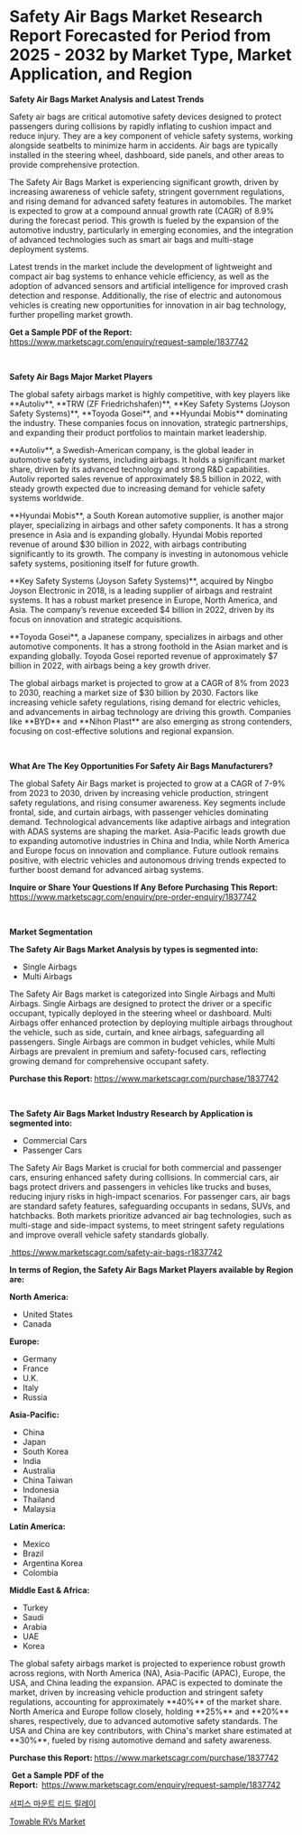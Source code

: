 <p><h1>Safety Air Bags Market Research Report Forecasted for Period from 2025 -  2032 by Market Type, Market Application, and Region</h1></p><p><strong>Safety Air Bags Market Analysis and Latest Trends</strong></p>
<p><p>Safety air bags are critical automotive safety devices designed to protect passengers during collisions by rapidly inflating to cushion impact and reduce injury. They are a key component of vehicle safety systems, working alongside seatbelts to minimize harm in accidents. Air bags are typically installed in the steering wheel, dashboard, side panels, and other areas to provide comprehensive protection.</p><p>The Safety Air Bags Market is experiencing significant growth, driven by increasing awareness of vehicle safety, stringent government regulations, and rising demand for advanced safety features in automobiles. The market is expected to grow at a compound annual growth rate (CAGR) of 8.9% during the forecast period. This growth is fueled by the expansion of the automotive industry, particularly in emerging economies, and the integration of advanced technologies such as smart air bags and multi-stage deployment systems.</p><p>Latest trends in the market include the development of lightweight and compact air bag systems to enhance vehicle efficiency, as well as the adoption of advanced sensors and artificial intelligence for improved crash detection and response. Additionally, the rise of electric and autonomous vehicles is creating new opportunities for innovation in air bag technology, further propelling market growth.</p></p>
<p><strong>Get a Sample PDF of the Report:&nbsp;</strong> <a href="https://www.marketscagr.com/enquiry/request-sample/1837742?utm_campaign=1126&utm_medium=2&utm_source=Github&utm_content=ia&utm_term=22012025&utm_id=safety-air-bags">https://www.marketscagr.com/enquiry/request-sample/1837742</a></p>
<p>&nbsp;</p>
<p><strong>Safety Air Bags Major Market Players</strong></p>
<p><p>The global safety airbags market is highly competitive, with key players like **Autoliv**, **TRW (ZF Friedrichshafen)**, **Key Safety Systems (Joyson Safety Systems)**, **Toyoda Gosei**, and **Hyundai Mobis** dominating the industry. These companies focus on innovation, strategic partnerships, and expanding their product portfolios to maintain market leadership.</p><p>**Autoliv**, a Swedish-American company, is the global leader in automotive safety systems, including airbags. It holds a significant market share, driven by its advanced technology and strong R&D capabilities. Autoliv reported sales revenue of approximately $8.5 billion in 2022, with steady growth expected due to increasing demand for vehicle safety systems worldwide.</p><p>**Hyundai Mobis**, a South Korean automotive supplier, is another major player, specializing in airbags and other safety components. It has a strong presence in Asia and is expanding globally. Hyundai Mobis reported revenue of around $30 billion in 2022, with airbags contributing significantly to its growth. The company is investing in autonomous vehicle safety systems, positioning itself for future growth.</p><p>**Key Safety Systems (Joyson Safety Systems)**, acquired by Ningbo Joyson Electronic in 2018, is a leading supplier of airbags and restraint systems. It has a robust market presence in Europe, North America, and Asia. The company’s revenue exceeded $4 billion in 2022, driven by its focus on innovation and strategic acquisitions.</p><p>**Toyoda Gosei**, a Japanese company, specializes in airbags and other automotive components. It has a strong foothold in the Asian market and is expanding globally. Toyoda Gosei reported revenue of approximately $7 billion in 2022, with airbags being a key growth driver.</p><p>The global airbags market is projected to grow at a CAGR of 8% from 2023 to 2030, reaching a market size of $30 billion by 2030. Factors like increasing vehicle safety regulations, rising demand for electric vehicles, and advancements in airbag technology are driving this growth. Companies like **BYD** and **Nihon Plast** are also emerging as strong contenders, focusing on cost-effective solutions and regional expansion.</p></p>
<p>&nbsp;</p>
<p><strong>What Are The Key Opportunities For Safety Air Bags Manufacturers?</strong></p>
<p><p>The global Safety Air Bags market is projected to grow at a CAGR of 7-9% from 2023 to 2030, driven by increasing vehicle production, stringent safety regulations, and rising consumer awareness. Key segments include frontal, side, and curtain airbags, with passenger vehicles dominating demand. Technological advancements like adaptive airbags and integration with ADAS systems are shaping the market. Asia-Pacific leads growth due to expanding automotive industries in China and India, while North America and Europe focus on innovation and compliance. Future outlook remains positive, with electric vehicles and autonomous driving trends expected to further boost demand for advanced airbag systems.</p></p>
<p><strong>Inquire or Share Your Questions If Any Before Purchasing This Report:</strong> <a href="https://www.marketscagr.com/enquiry/pre-order-enquiry/1837742?utm_campaign=1126&utm_medium=2&utm_source=Github&utm_content=ia&utm_term=22012025&utm_id=safety-air-bags">https://www.marketscagr.com/enquiry/pre-order-enquiry/1837742</a></p>
<p>&nbsp;</p>
<p><strong>Market Segmentation</strong></p>
<p><strong>The Safety Air Bags Market Analysis by types is segmented into:</strong></p>
<p><ul><li>Single Airbags</li><li>Multi Airbags</li></ul></p>
<p><p>The Safety Air Bags market is categorized into Single Airbags and Multi Airbags. Single Airbags are designed to protect the driver or a specific occupant, typically deployed in the steering wheel or dashboard. Multi Airbags offer enhanced protection by deploying multiple airbags throughout the vehicle, such as side, curtain, and knee airbags, safeguarding all passengers. Single Airbags are common in budget vehicles, while Multi Airbags are prevalent in premium and safety-focused cars, reflecting growing demand for comprehensive occupant safety.</p></p>
<p><strong>Purchase this Report:&nbsp;</strong><a href="https://www.marketscagr.com/purchase/1837742?utm_campaign=1126&utm_medium=2&utm_source=Github&utm_content=ia&utm_term=22012025&utm_id=safety-air-bags">https://www.marketscagr.com/purchase/1837742</a></p>
<p>&nbsp;</p>
<p><strong>The Safety Air Bags Market Industry Research by Application is segmented into:</strong></p>
<p><ul><li>Commercial Cars</li><li>Passenger Cars</li></ul></p>
<p><p>The Safety Air Bags Market is crucial for both commercial and passenger cars, ensuring enhanced safety during collisions. In commercial cars, air bags protect drivers and passengers in vehicles like trucks and buses, reducing injury risks in high-impact scenarios. For passenger cars, air bags are standard safety features, safeguarding occupants in sedans, SUVs, and hatchbacks. Both markets prioritize advanced air bag technologies, such as multi-stage and side-impact systems, to meet stringent safety regulations and improve overall vehicle safety standards globally.</p></p>
<p><a href="https://www.marketscagr.com/safety-air-bags-r1837742?utm_campaign=1126&utm_medium=2&utm_source=Github&utm_content=ia&utm_term=22012025&utm_id=safety-air-bags">&nbsp;https://www.marketscagr.com/safety-air-bags-r1837742</a></p>
<p><strong>In terms of Region, the Safety Air Bags Market Players available by Region are:</strong></p>
<p>
    <p> <strong> North America: </strong>
        <ul>
            <li>United States</li>
            <li>Canada</li>
        </ul>
        </p> 
    <p> <strong> Europe: </strong>
        <ul>
            <li>Germany</li>
            <li>France</li>
            <li>U.K.</li>
            <li>Italy</li>
            <li>Russia</li>
        </ul>
        </p> 
    <p> <strong> Asia-Pacific: </strong>
        <ul>
            <li>China</li>
            <li>Japan</li>
            <li>South Korea</li>
            <li>India</li>
            <li>Australia</li>
            <li>China Taiwan</li>
            <li>Indonesia</li>
            <li>Thailand</li>
            <li>Malaysia</li>
        </ul>
        </p> 
    <p> <strong> Latin America: </strong>
        <ul>
            <li>Mexico</li>
            <li>Brazil</li>
            <li>Argentina Korea</li>
            <li>Colombia</li>
        </ul>
        </p> 
    <p> <strong> Middle East & Africa: </strong>
        <ul>
            <li>Turkey</li>
            <li>Saudi</li>
            <li>Arabia</li>
            <li>UAE</li>
            <li>Korea</li>
        </ul>
    </p>
    </p>
<p><p>The global safety airbags market is projected to experience robust growth across regions, with North America (NA), Asia-Pacific (APAC), Europe, the USA, and China leading the expansion. APAC is expected to dominate the market, driven by increasing vehicle production and stringent safety regulations, accounting for approximately **40%** of the market share. North America and Europe follow closely, holding **25%** and **20%** shares, respectively, due to advanced automotive safety standards. The USA and China are key contributors, with China's market share estimated at **30%**, fueled by rising automotive demand and safety awareness.</p></p>
<p><strong>Purchase this Report: </strong><a href="https://www.marketscagr.com/purchase/1837742?utm_campaign=1126&utm_medium=2&utm_source=Github&utm_content=ia&utm_term=22012025&utm_id=safety-air-bags">https://www.marketscagr.com/purchase/1837742</a></p>
<p>&nbsp;<strong>Get a Sample PDF of the Report:&nbsp;&nbsp;</strong><a href="https://www.marketscagr.com/enquiry/request-sample/1837742?utm_campaign=1126&utm_medium=2&utm_source=Github&utm_content=ia&utm_term=22012025&utm_id=safety-air-bags">https://www.marketscagr.com/enquiry/request-sample/1837742</a></p>
<p><strong></strong></p>
<p><p><a href="https://github.com/sougarounis/Market-Research-Report-List-6/blob/main/376466133203.md?utm_campaign=1126&utm_medium=2&utm_source=Github&utm_content=ia&utm_term=22012025&utm_id=safety-air-bags">서피스 마운트 리드 릴레이</a></p><p><a href="https://github.com/gdfhhhj/Market-Research-Report-List-7/blob/main/towable-rvs-market.md?utm_campaign=1126&utm_medium=2&utm_source=Github&utm_content=ia&utm_term=22012025&utm_id=safety-air-bags">Towable RVs Market</a></p></p>